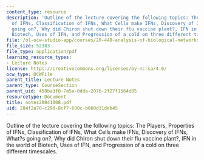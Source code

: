 ```yaml
---
content_type: resource
description: 'Outline of the lecture covering the following topics: The Players, Properties
  of IFNs, Classification of IFNs, What Cells make IFNs, Discovery of IFNs, What?s
  going on?, Why did Chiron shut down their flu vaccine plant?, IFN in the world of
  Biotech, Uses of IFN, and Progression of a cold on three different timescales.'
file: /ol-ocw-studio-app/courses/20-440-analysis-of-biological-networks-be-440-fall-2004/284f2a70c2908cf7680cb060d31deb45_notes20041008.pdf
file_size: 52383
file_type: application/pdf
learning_resource_types:
- Lecture Notes
license: https://creativecommons.org/licenses/by-nc-sa/4.0/
ocw_type: OCWFile
parent_title: Lecture Notes
parent_type: CourseSection
parent_uid: 450ba3f0-7a5a-0dda-2076-2f27f1564d85
resourcetype: Document
title: notes20041008.pdf
uid: 284f2a70-c290-8cf7-680c-b060d31deb45
---
```

Outline of the lecture covering the following topics: The Players, Properties of IFNs, Classification of IFNs, What Cells make IFNs, Discovery of IFNs, What?s going on?, Why did Chiron shut down their flu vaccine plant?, IFN in the world of Biotech, Uses of IFN, and Progression of a cold on three different timescales.